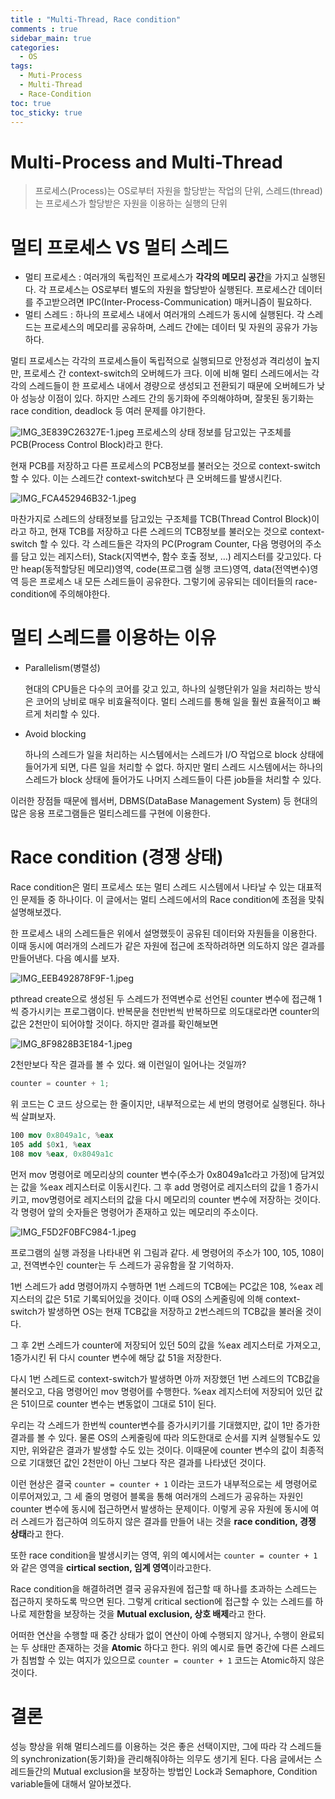 ```yaml
---
title : "Multi-Thread, Race condition"
comments : true
sidebar_main: true
categories:
  - OS
tags:
  - Muti-Process
  - Multi-Thread
  - Race-Condition
toc: true
toc_sticky: true
---
```


# Multi-Process and Multi-Thread

> 프로세스(Process)는 OS로부터 자원을 할당받는 작업의 단위, 스레드(thread)는 프로세스가 할당받은 자원을 이용하는 실행의 단위

# 멀티 프로세스 VS 멀티 스레드

- 멀티 프로세스 : 여러개의 독립적인 프로세스가 **각각의 메모리 공간**을 가지고 실행된다. 각 프로세스는 OS로부터 별도의 자원을 할당받아 실행된다. 프로세스간 데이터를 주고받으려면 IPC(Inter-Process-Communication) 매커니즘이 필요하다.
- 멀티 스레드 : 하나의 프로세스 내에서 여러개의 스레드가 동시에 실행된다. 각 스레드는 프로세스의 메모리를 공유하며, 스레드 간에는 데이터 및 자원의 공유가 가능하다.

멀티 프로세스는 각각의 프로세스들이 독립적으로 실행되므로 안정성과 격리성이 높지만, 프로세스 간 context-switch의 오버헤드가 크다. 이에 비해 멀티 스레드에서는 각각의 스레드들이 한 프로세스 내에서 경량으로 생성되고 전환되기 때문에 오버헤드가 낮아 성능상 이점이 있다. 하지만 스레드 간의 동기화에 주의해야하며, 잘못된 동기화는 race condition, deadlock 등 여러 문제를 야기한다.

![IMG_3E839C26327E-1.jpeg](/images/2023-6/MultiThread/PCB.jpeg)
프로세스의 상태 정보를 담고있는 구조체를 PCB(Process Control Block)라고 한다.

현재 PCB를 저장하고 다른 프로세스의 PCB정보를 불러오는 것으로 context-switch 할 수 있다. 이는 스레드간 context-switch보다 큰 오버헤드를 발생시킨다.

![IMG_FCA452946B32-1.jpeg](/images/2023-6/MultiThread/TCB.jpeg)

마찬가지로 스레드의 상태정보를 담고있는 구조체를 TCB(Thread Control Block)이라고 하고, 현재 TCB를 저장하고 다른 스레드의 TCB정보를 불러오는 것으로 context-switch 할 수 있다. 각 스레드들은 각자의 PC(Program Counter, 다음 명령어의 주소를 담고 있는 레지스터), Stack(지역변수, 함수 호출 정보, …) 레지스터를 갖고있다. 다만 heap(동적할당된 메모리)영역, code(프로그램 실행 코드)영역, data(전역변수)영역 등은 프로세스 내 모든 스레드들이 공유한다. 그렇기에 공유되는 데이터들의 race-condition에 주의해야한다.

# 멀티 스레드를 이용하는 이유

- Parallelism(병렬성)
    
    현대의 CPU들은 다수의 코어를 갖고 있고, 하나의 실행단위가 일을 처리하는 방식은 코어의 낭비로 매우 비효율적이다. 멀티 스레드를 통해 일을 훨씬 효율적이고 빠르게 처리할 수 있다.
    
- Avoid blocking
    
    하나의 스레드가 일을 처리하는 시스템에서는 스레드가 I/O 작업으로 block 상태에 들어가게 되면, 다른 일을 처리할 수 없다. 하지만 멀티 스레드 시스템에서는 하나의 스레드가 block 상태에 들어가도 나머지 스레드들이 다른 job들을 처리할 수 있다.
    

이러한 장점들 때문에 웹서버, DBMS(DataBase Management System) 등 현대의 많은 응용 프로그램들은 멀티스레드를 구현에 이용한다.

# Race condition (경쟁 상태)

Race condition은 멀티 프로세스 또는 멀티 스레드 시스템에서 나타날 수 있는 대표적인 문제들 중 하나이다. 이 글에서는 멀티 스레드에서의 Race condition에 초점을 맞춰 설명해보겠다. 

한 프로세스 내의 스레드들은 위에서 설명했듯이 공유된 데이터와 자원들을 이용한다. 이때 동시에 여러개의 스레드가 같은 자원에 접근에 조작하려하면 의도하지 않은 결과를 만들어낸다. 다음 예시를 보자.

![IMG_EEB492878F9F-1.jpeg](/images/2023-6/MultiThread/Code.jpeg)

pthread create으로 생성된 두 스레드가 전역변수로 선언된 counter 변수에 접근해 1씩 증가시키는 프로그램이다. 반복문을 천만번씩 반복하므로 의도대로라면 counter의 값은 2천만이 되어야할 것이다. 하지만 결과를 확인해보면

![IMG_8F9828B3E184-1.jpeg](/images/2023-6/MultiThread/Result.jpeg)

2천만보다 작은 결과를 볼 수 있다. 왜 이런일이 일어나는 것일까?

```cpp
counter = counter + 1;
```

위 코드는 C 코드 상으로는 한 줄이지만, 내부적으로는 세 번의 명령어로 실행된다. 하나씩 살펴보자.

```nasm
100 mov 0x8049a1c, %eax
105 add $0x1, %eax
108 mov %eax, 0x8049a1c
```

먼저 mov 명령어로 메모리상의 counter 변수(주소가 0x8049a1c라고 가정)에 담겨있는 값을 %eax 레지스터로 이동시킨다. 그 후  add 명령어로 레지스터의 값을 1 증가시키고, mov명령어로 레지스터의 값을 다시 메모리의 counter 변수에 저장하는 것이다. 각 명령어 앞의 숫자들은 명령어가 존재하고 있는 메모리의 주소이다.

![IMG_F5D2F0BFC984-1.jpeg](/images/2023-6/MultiThread/Flow.jpeg)

프로그램의 실행 과정을 나타내면 위 그림과 같다. 세 명령어의 주소가 100, 105, 108이고, 전역변수인 counter는 두 스레드가 공유함을 잘 기억하자.

1번 스레드가 add 명령어까지 수행하면 1번 스레드의 TCB에는 PC값은 108, %eax 레지스터의 값은 51로 기록되어있을 것이다. 이때 OS의 스케줄링에 의해 context-switch가 발생하면 OS는 현재 TCB값을 저장하고 2번스레드의 TCB값을 불러올 것이다. 

그 후 2번 스레드가 counter에 저장되어 있던 50의 값을 %eax 레지스터로 가져오고, 1증가시킨 뒤 다시 counter 변수에 해당 값 51을 저장한다.

다시 1번 스레드로 context-switch가 발생하면 아까 저장했던 1번 스레드의 TCB값을 불러오고, 다음 명령어인 mov 명령어를 수행한다. %eax 레지스터에 저장되어 있던 값은 51이므로 counter 변수는 변동없이 그대로 51이 된다.

우리는 각 스레드가 한번씩 counter변수를 증가시키기를 기대했지만, 값이 1만 증가한 결과를 볼 수 있다. 물론 OS의 스케줄링에 따라 의도한대로 순서를 지켜 실행될수도 있지만, 위와같은 결과가 발생할 수도 있는 것이다. 이때문에 counter 변수의 값이 최종적으로 기대했던 값인 2천만이 아닌 그보다 작은 결과를 나타냈던 것이다.

이런 현상은 결국 `counter = counter + 1` 이라는 코드가 내부적으로는 세 명령어로 이루어져있고, 그 세 줄의 명령어 블록을 통해 여러개의 스레드가 공유하는 자원인 counter 변수에  동시에 접근하면서 발생하는 문제이다. 이렇게 공유 자원에 동시에 여러 스레드가 접근하여 의도하지 않은 결과를 만들어 내는 것을 **race condition, 경쟁 상태**라고 한다.

또한 race condition을 발생시키는 영역, 위의 예시에서는 `counter = counter + 1` 와 같은 영역을 **cirtical section, 임계 영역**이라고한다.

Race condition을 해결하려면 결국 공유자원에 접근할 때 하나를 초과하는 스레드는 접근하지 못하도록 막으면 된다. 그렇게 critical section에 접근할 수 있는 스레드를 하나로 제한함을 보장하는 것을 **Mutual exclusion, 상호 배제**라고 한다.

어떠한 연산을 수행할 때 중간 상태가 없이 연산이 아예 수행되지 않거나, 수행이 완료되는 두 상태만 존재하는 것을 **Atomic** 하다고 한다. 위의 예시로 들면 중간에 다른 스레드가 침범할 수 있는 여지가 있으므로 `counter = counter + 1`  코드는 Atomic하지 않은 것이다.

# 결론

성능 향상을 위해 멀티스레드를 이용하는 것은 좋은 선택이지만, 그에 따라 각 스레드들의 synchronization(동기화)을 관리해줘야하는 의무도 생기게 된다. 다음 글에서는 스레드들간의 Mutual exclusion을 보장하는 방법인 Lock과 Semaphore, Condition variable들에 대해서 알아보겠다.